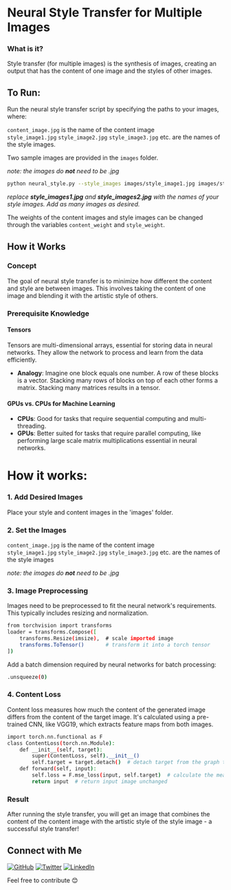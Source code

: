 # Neural Style Transfer for Multiple Images

### What is it?

Style transfer (for multiple images) is the synthesis of images, creating an output that has the content of one image and the styles of  other images.


## To Run:
Run the neural style transfer script by specifying the paths to your images, where:

`content_image.jpg` is the name of the content image
<br>
`style_image1.jpg` 
`style_image2.jpg` 
`style_image3.jpg` 
etc.
are the names of the style images.

Two sample images are provided in the `images` folder.

<i>note: the images do <b>not</b> need to be .jpg</i>

```bash
python neural_style.py --style_images images/style_image1.jpg images/style-images/style_image2.jpg --content_image images/content_image.jpg
```
<i>replace <b>style_images1.jpg</b> and <b>style_images2.jpg</b> with the names of your style images. Add as many  images as desired.</i>

The weights of the content images and style images can be changed through the variables `content_weight` and `style_weight`.


## How it Works

### Concept

The goal of neural style transfer is to minimize how different the content and style are between images. This involves taking the content of one image and blending it with the artistic style of others.

### Prerequisite Knowledge

#### Tensors
Tensors are multi-dimensional arrays, essential for storing data in neural networks. They allow the network to process and learn from the data efficiently.
- **Analogy**: Imagine one block equals one number. A row of these blocks is a vector. Stacking many rows of blocks on top of each other forms a matrix. Stacking many matrices results in a tensor.

#### GPUs vs. CPUs for Machine Learning
- **CPUs**: Good for tasks that require sequential computing and multi-threading.
- **GPUs**: Better suited for tasks that require parallel computing, like performing large scale matrix multiplications essential in neural networks.


# How it works:

### 1. Add Desired Images
Place your style and content images in the 'images' folder.

### 2. Set the Images
`content_image.jpg` is the name of the content image
<br>
`style_image1.jpg` 
`style_image2.jpg` 
`style_image3.jpg` 
etc.
are the names of the style images

<i>note: the images do <b>not</b> need to be .jpg</i>

### 3. Image Preprocessing
Images need to be preprocessed to fit the neural network's requirements. This typically includes resizing and normalization.
```bash
from torchvision import transforms
loader = transforms.Compose([
    transforms.Resize(imsize),  # scale imported image
    transforms.ToTensor()       # transform it into a torch tensor
])
```

Add a batch dimension required by neural networks for batch processing:
```bash
.unsqueeze(0)
```

### 4. Content Loss
Content loss measures how much the content of the generated image differs from the content of the target image. It's calculated using a pre-trained CNN, like VGG19, which extracts feature maps from both images.
```bash
import torch.nn.functional as F
class ContentLoss(torch.nn.Module):
    def __init__(self, target):
        super(ContentLoss, self).__init__()
        self.target = target.detach()  # detach target from the graph to treat as a constant reference
    def forward(self, input):
        self.loss = F.mse_loss(input, self.target)  # calculate the mean squared error
        return input  # return input image unchanged
```


### Result
After running the style transfer, you will get an image that combines the content of the content image with the artistic style of the style image - a successful style transfer!

## Connect with Me

[![GitHub](https://img.shields.io/badge/-GitHub-181717?style=for-the-badge&logo=github)](https://github.com/DorsaRoh)
[![Twitter](https://img.shields.io/badge/-Twitter-1DA1F2?style=for-the-badge&logo=twitter)](https://twitter.com/Dorsa_Rohani)
[![LinkedIn](https://img.shields.io/badge/-LinkedIn-0077B5?style=for-the-badge&logo=linkedin)](https://www.linkedin.com/in/dorsarohani/)

Feel free to contribute 😊



